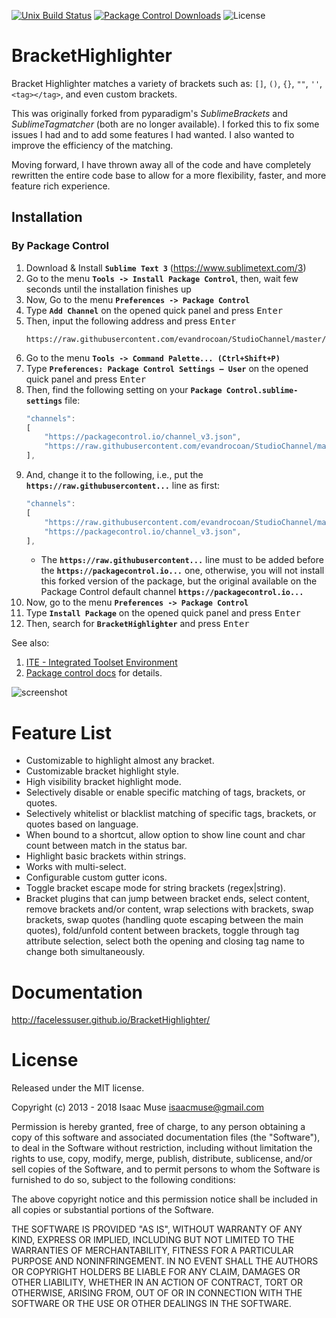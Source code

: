 [![Unix Build Status][travis-image]][travis-link]
[![Package Control Downloads][pc-image]][pc-link]
![License][license-image]
# BracketHighlighter
Bracket Highlighter matches a variety of brackets such as: `[]`, `()`, `{}`, `""`, `''`, `<tag></tag>`, and even custom brackets.

This was originally forked from pyparadigm's _SublimeBrackets_ and _SublimeTagmatcher_ (both are no longer available).  I forked this to fix some issues I had and to add some features I had wanted.  I also wanted to improve the efficiency of the matching.

Moving forward, I have thrown away all of the code and have completely rewritten the entire code base to allow for a more flexibility, faster, and more feature rich experience.


## Installation

### By Package Control

1. Download & Install **`Sublime Text 3`** (https://www.sublimetext.com/3)
1. Go to the menu **`Tools -> Install Package Control`**, then,
    wait few seconds until the installation finishes up
1. Now,
    Go to the menu **`Preferences -> Package Control`**
1. Type **`Add Channel`** on the opened quick panel and press <kbd>Enter</kbd>
1. Then,
    input the following address and press <kbd>Enter</kbd>
    ```
    https://raw.githubusercontent.com/evandrocoan/StudioChannel/master/channel.json
    ```
1. Go to the menu **`Tools -> Command Palette...
    (Ctrl+Shift+P)`**
1. Type **`Preferences:
    Package Control Settings – User`** on the opened quick panel and press <kbd>Enter</kbd>
1. Then,
    find the following setting on your **`Package Control.sublime-settings`** file:
    ```js
    "channels":
    [
        "https://packagecontrol.io/channel_v3.json",
        "https://raw.githubusercontent.com/evandrocoan/StudioChannel/master/channel.json",
    ],
    ```
1. And,
    change it to the following, i.e.,
    put the **`https://raw.githubusercontent...`** line as first:
    ```js
    "channels":
    [
        "https://raw.githubusercontent.com/evandrocoan/StudioChannel/master/channel.json",
        "https://packagecontrol.io/channel_v3.json",
    ],
    ```
    * The **`https://raw.githubusercontent...`** line must to be added before the **`https://packagecontrol.io...`** one, otherwise,
      you will not install this forked version of the package,
      but the original available on the Package Control default channel **`https://packagecontrol.io...`**
1. Now,
    go to the menu **`Preferences -> Package Control`**
1. Type **`Install Package`** on the opened quick panel and press <kbd>Enter</kbd>
1. Then,
    search for **`BracketHighlighter`** and press <kbd>Enter</kbd>

See also:

1. [ITE - Integrated Toolset Environment](https://github.com/evandrocoan/ITE)
1. [Package control docs](https://packagecontrol.io/docs/usage) for details.


![screenshot](docs/src/markdown/images/Example1.png)

# Feature List
- Customizable to highlight almost any bracket.
- Customizable bracket highlight style.
- High visibility bracket highlight mode.
- Selectively disable or enable specific matching of tags, brackets, or quotes.
- Selectively whitelist or blacklist matching of specific tags, brackets, or quotes based on language.
- When bound to a shortcut, allow option to show line count and char count between match in the status bar.
- Highlight basic brackets within strings.
- Works with multi-select.
- Configurable custom gutter icons.
- Toggle bracket escape mode for string brackets (regex|string).
- Bracket plugins that can jump between bracket ends, select content, remove brackets and/or content, wrap selections with brackets, swap brackets, swap quotes (handling quote escaping between the main quotes), fold/unfold content between brackets, toggle through tag attribute selection, select both the opening and closing tag name to change both simultaneously.

# Documentation
http://facelessuser.github.io/BracketHighlighter/

# License
Released under the MIT license.

Copyright (c) 2013 - 2018 Isaac Muse <isaacmuse@gmail.com>

Permission is hereby granted, free of charge, to any person obtaining a copy of this software and associated documentation files (the "Software"), to deal in the Software without restriction, including without limitation the rights to use, copy, modify, merge, publish, distribute, sublicense, and/or sell copies of the Software, and to permit persons to whom the Software is furnished to do so, subject to the following conditions:

The above copyright notice and this permission notice shall be included in all copies or substantial portions of the Software.

THE SOFTWARE IS PROVIDED "AS IS", WITHOUT WARRANTY OF ANY KIND, EXPRESS OR IMPLIED, INCLUDING BUT NOT LIMITED TO THE WARRANTIES OF MERCHANTABILITY, FITNESS FOR A PARTICULAR PURPOSE AND NONINFRINGEMENT. IN NO EVENT SHALL THE AUTHORS OR COPYRIGHT HOLDERS BE LIABLE FOR ANY CLAIM, DAMAGES OR OTHER LIABILITY, WHETHER IN AN ACTION OF CONTRACT, TORT OR OTHERWISE, ARISING FROM, OUT OF OR IN CONNECTION WITH THE SOFTWARE OR THE USE OR OTHER DEALINGS IN THE SOFTWARE.

[travis-image]: https://img.shields.io/travis/facelessuser/BracketHighlighter/master.svg
[travis-link]: https://travis-ci.org/facelessuser/BracketHighlighter
[pc-image]: https://img.shields.io/packagecontrol/dt/BracketHighlighter.svg
[pc-link]: https://packagecontrol.io/packages/BracketHighlighter
[license-image]: https://img.shields.io/badge/license-MIT-blue.svg
